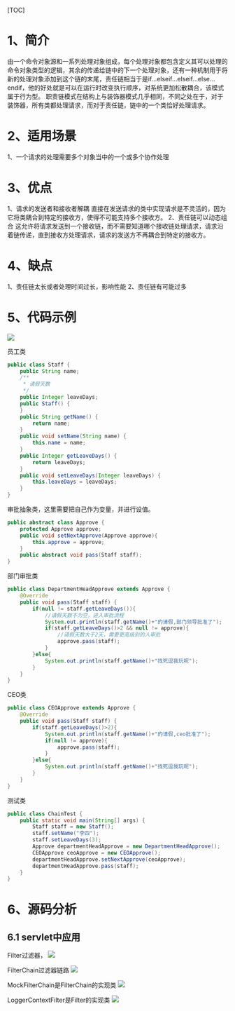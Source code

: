 [TOC]

# 1、简介
由一个命令对象源和一系列处理对象组成，每个处理对象都包含定义其可以处理的命令对象类型的逻辑，其余的传递给链中的下一个处理对象，还有一种机制用于将新的处理对象添加到这个链的末尾，责任链相当于是if…elseif…elseif…else…endif，他的好处就是可以在运行时改变执行顺序，对系统更加松散耦合，该模式属于行为型。
职责链模式在结构上与装饰器模式几乎相同，不同之处在于，对于装饰器，所有类都处理请求，而对于责任链，链中的一个类恰好处理请求。

# 2、适用场景
1、一个请求的处理需要多个对象当中的一个或多个协作处理

# 3、优点
1、请求的发送者和接收者解耦
直接在发送请求的类中实现请求是不灵活的，因为它将类耦合到特定的接收方，使得不可能支持多个接收方。
2、责任链可以动态组合
这允许将请求发送到一个接收链，而不需要知道哪个接收链处理请求，请求沿着链传递，直到接收方处理请求，请求的发送方不再耦合到特定的接收方。

# 4、缺点
1、责任链太长或者处理时间过长，影响性能
2、责任链有可能过多

# 5、代码示例
![](https://img.hacpai.com/file/2019/07/image-aaa166bc.png?imageView2/2/w/768/format/jpg/interlace/1/q/100)

员工类
```java
public class Staff {
    public String name;
    /**
     * 请假天数
     */
    public Integer leaveDays;
    public Staff() {
    }
    public String getName() {
        return name;
    }
    public void setName(String name) {
        this.name = name;
    }
    public Integer getLeaveDays() {
        return leaveDays;
    }
    public void setLeaveDays(Integer leaveDays) {
        this.leaveDays = leaveDays;
    }
}
```
审批抽象类，这里需要把自己作为变量，并进行设值。
```java
public abstract class Approve {
    protected Approve approve;
    public void setNextApprove(Approve approve){
        this.approve = approve;
    }
    public abstract void pass(Staff staff);
}
```
部门审批类
```java
public class DepartmentHeadApprove extends Approve {
    @Override
    public void pass(Staff staff) {
        if(null != staff.getLeaveDays()){
            //请假天数不为空，进入审批流程
            System.out.println(staff.getName()+"的请假,部门领导批准了");
            if(staff.getLeaveDays()>2 && null != approve){
                //请假天数大于2天，需要更高级别的人审批
                approve.pass(staff);
            }
        }else{
            System.out.println(staff.getName()+"找死逗我玩呢");
        }
    }
}
```
CEO类
```java
public class CEOApprove extends Approve {
    @Override
    public void pass(Staff staff) {
        if(staff.getLeaveDays()>2){
            System.out.println(staff.getName()+"的请假,ceo批准了");
            if(null != approve){
                approve.pass(staff);
            }
        }else{
            System.out.println(staff.getName()+"找死逗我玩呢");
        }
    }
}
```
测试类
```java
public class ChainTest {
    public static void main(String[] args) {
        Staff staff = new Staff();
        staff.setName("李四");
        staff.setLeaveDays(3);
        Approve departmentHeadApprove = new DepartmentHeadApprove();
        CEOApprove ceoApprove = new CEOApprove();
        departmentHeadApprove.setNextApprove(ceoApprove);
        departmentHeadApprove.pass(staff);
    }
}
```

# 6、源码分析
## 6.1 servlet中应用
Filter过滤器，
![](https://img.hacpai.com/file/2019/07/image-1a2427b1.png?imageView2/2/w/768/format/jpg/interlace/1/q/100)

FilterChain过滤器链路
![](https://img.hacpai.com/file/2019/07/image-78edba1c.png?imageView2/2/w/768/format/jpg/interlace/1/q/100)

MockFilterChain是FilterChain的实现类
![](https://img.hacpai.com/file/2019/07/image-d36b8551.png?imageView2/2/w/768/format/jpg/interlace/1/q/100)

LoggerContextFilter是Filter的实现类
![](https://img.hacpai.com/file/2019/07/image-cb0a1f0e.png?imageView2/2/w/768/format/jpg/interlace/1/q/100)